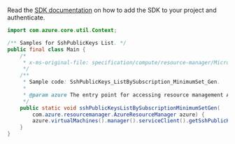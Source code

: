 Read the [SDK documentation](https://github.com/Azure/azure-sdk-for-java/blob/azure-resourcemanager_2.12.0/sdk/resourcemanager/azure-resourcemanager/README.md) on how to add the SDK to your project and authenticate.

```java
import com.azure.core.util.Context;

/** Samples for SshPublicKeys List. */
public final class Main {
    /*
     * x-ms-original-file: specification/compute/resource-manager/Microsoft.Compute/stable/2021-11-01/examples/compute/SshPublicKeys_ListBySubscription_MinimumSet_Gen.json
     */
    /**
     * Sample code: SshPublicKeys_ListBySubscription_MinimumSet_Gen.
     *
     * @param azure The entry point for accessing resource management APIs in Azure.
     */
    public static void sshPublicKeysListBySubscriptionMinimumSetGen(
        com.azure.resourcemanager.AzureResourceManager azure) {
        azure.virtualMachines().manager().serviceClient().getSshPublicKeys().list(Context.NONE);
    }
}
```
